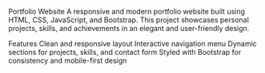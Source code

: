 Portfolio Website
		A responsive and modern portfolio website built using HTML, CSS, JavaScript, and Bootstrap. This project showcases personal projects, skills, and achievements in an elegant and user-friendly design.

Features
	Clean and responsive layout
	Interactive navigation menu
	Dynamic sections for projects, skills, and contact form
	Styled with Bootstrap for consistency and mobile-first design
